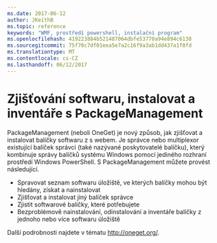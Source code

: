 ```yaml
---
ms.date: 2017-06-12
author: JKeithB
ms.topic: reference
keywords: "WMF, prostředí powershell, instalační program"
ms.openlocfilehash: 419223884b521487064dbfe53770a94e894c6138
ms.sourcegitcommit: 75f70c7df01eea5e7a2c16f9a3ab1dd437a1f8fd
ms.translationtype: MT
ms.contentlocale: cs-CZ
ms.lasthandoff: 06/12/2017
---
```

# <a name="software-discovery-install-and-inventory-with-packagemanagement"></a>Zjišťování softwaru, instalovat a inventáře s PackageManagement

PackageManagement (neboli OneGet) je nový způsob, jak zjišťovat a instalovat balíčky softwaru z s webem. Je správce nebo multiplexor existující balíček správci (také nazývané poskytovatelé balíčku), který kombinuje správy balíčků systému Windows pomocí jediného rozhraní prostředí Windows PowerShell. S PackageManagement můžete provést následující.

-   Spravovat seznam softwaru úložiště, ve kterých balíčky mohou být hledány, získat a nainstalovat
-   Zjišťovat a instalovat jiný balíček správce
-   Zjistit softwarové balíčky, které potřebujete
-   Bezproblémově nainstalování, odinstalování a inventáře balíčky z jednoho nebo více softwaru úložiště

Další podrobnosti najdete v tématu http://oneget.org/.

